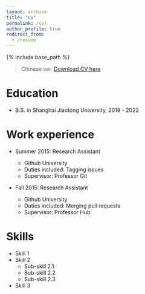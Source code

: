 ```yaml
---
layout: archive
title: "CV"
permalink: /cv/
author_profile: true
redirect_from:
  - /resume
---
```


{% include base_path %}

> Chinese ver. [Download CV here](http://cyberkillor.github.io/files/20231203.pdf)

Education
======
* B.S. in Shanghai Jiaotong University, 2018 - 2022

Work experience
======
* Summer 2015: Research Assistant
  * Github University
  * Duties included: Tagging issues
  * Supervisor: Professor Git

* Fall 2015: Research Assistant
  * Github University
  * Duties included: Merging pull requests
  * Supervisor: Professor Hub
  
Skills
======
* Skill 1
* Skill 2
  * Sub-skill 2.1
  * Sub-skill 2.2
  * Sub-skill 2.3
* Skill 3
